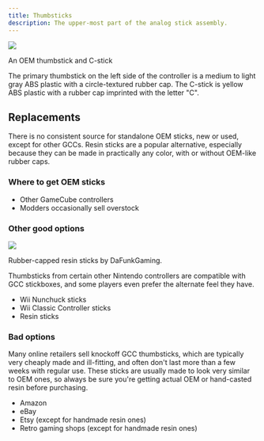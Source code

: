 ```yaml
---
title: Thumbsticks
description: The upper-most part of the analog stick assembly.
---
```


<aside>
  <a href="./images/oem-thumbsticks.jpg">
    <img src="./images/oem-thumbsticks-thumb.jpg">
  </a>
  <p>An OEM thumbstick and C-stick</p>
</aside>

The primary thumbstick on the left side of the controller is a medium to light gray ABS plastic with a circle-textured rubber cap. The C-stick is yellow ABS plastic with a rubber cap imprinted with the letter "C".

## Replacements

There is no consistent source for standalone OEM sticks, new or used, except for other GCCs. Resin sticks are a popular alternative, especially because they can be made in practically any color, with or without OEM-like rubber caps.

### Where to get OEM sticks

- Other GameCube controllers
- Modders occasionally sell overstock

### Other good options

<aside>
  <a href="./images/dafunk-sticks.jpg">
    <img src="./images/dafunk-sticks-thumb.jpg">
  </a>
  <p>Rubber-capped resin sticks by DaFunkGaming.</p>
</aside>

Thumbsticks from certain other Nintendo controllers are compatible with GCC stickboxes, and some players even prefer the alternate feel they have.

- Wii Nunchuck sticks
- Wii Classic Controller sticks
- Resin sticks

### Bad options

Many online retailers sell knockoff GCC thumbsticks, which are typically very cheaply made and ill-fitting, and often don't last more than a few weeks with regular use. These sticks are usually made to look very similar to OEM ones, so always be sure you're getting actual OEM or hand-casted resin before purchasing.

- Amazon
- eBay
- Etsy (except for handmade resin ones)
- Retro gaming shops (except for handmade resin ones)
